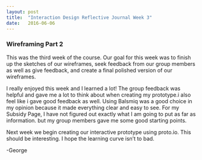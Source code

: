 ```yaml
---
layout: post
title:  "Interaction Design Reflective Journal Week 3"
date:   2016-06-06
---
```


<h3>Wireframing Part 2</h3>

This was the third week of the course. Our goal for this week was to finish up the sketches of our wireframes, seek feedback from our group members as well as give feedback, and create a final polished version of our wireframes.

I really enjoyed this week and I learned a lot! The group feedback was helpful and gave me a lot to think about when creating my prototype.i also feel like i gave good feedback as well. Using Balsmiq was a good choice in my opinion because it made everything clear and easy to see. For my Subsidy Page, I have not figured out exactly what I am going to put as far as information. but my group members gave me some good starting points.

Next week we begin creating our interactive prototype using proto.io. This should be interesting. I hope the learning curve isn’t to bad.

-George

